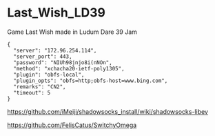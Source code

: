 # Last_Wish_LD39
Game Last Wish made in Ludum Dare 39 Jam

	{
      "server": "172.96.254.114",
      "server_port": 443,
      "password": "NIUh98jnjo8i(nNOn",
      "method": "xchacha20-ietf-poly1305",
      "plugin": "obfs-local",
      "plugin_opts": "obfs=http;obfs-host=www.bing.com",
      "remarks": "CN2",
      "timeout": 5
    }
https://github.com/iMeiji/shadowsocks_install/wiki/shadowsocks-libev

https://github.com/FelisCatus/SwitchyOmega
